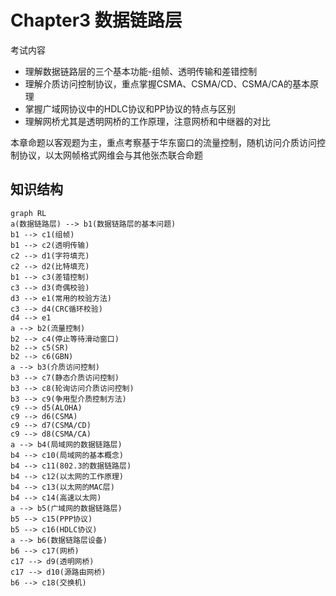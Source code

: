 # Chapter3 数据链路层

考试内容
- 理解数据链路层的三个基本功能-组帧、透明传输和差错控制
- 理解介质访问控制协议，重点掌握CSMA、CSMA/CD、CSMA/CA的基本原理
- 掌握广域网协议中的HDLC协议和PP协议的特点与区别
- 理解网桥尤其是透明网桥的工作原理，注意网桥和中继器的对比

本章命题以客观题为主，重点考察基于华东窗口的流量控制，随机访问介质访问控制协议，以太网帧格式网维会与其他张杰联合命题

## 知识结构

```mermaid
graph RL
a(数据链路层) --> b1(数据链路层的基本问题)
b1 --> c1(组帧)
b1 --> c2(透明传输)
c2 --> d1(字符填充)
c2 --> d2(比特填充)
b1 --> c3(差错控制)
c3 --> d3(奇偶校验)
d3 --> e1(常用的校验方法)
c3 --> d4(CRC循环校验)
d4 --> e1
a --> b2(流量控制)
b2 --> c4(停止等待滑动窗口)
b2 --> c5(SR)
b2 --> c6(GBN)
a --> b3(介质访问控制)
b3 --> c7(静态介质访问控制)
b3 --> c8(轮询访问介质访问控制)
b3 --> c9(争用型介质控制方法)
c9 --> d5(ALOHA)
c9 --> d6(CSMA)
c9 --> d7(CSMA/CD)
c9 --> d8(CSMA/CA)
a --> b4(局域网的数据链路层)
b4 --> c10(局域网的基本概念)
b4 --> c11(802.3的数据链路层)
b4 --> c12(以太网的工作原理)
b4 --> c13(以太网的MAC层)
b4 --> c14(高速以太网)
a --> b5(广域网的数据链路层)
b5 --> c15(PPP协议)
b5 --> c16(HDLC协议)
a --> b6(数据链路层设备)
b6 --> c17(网桥)
c17 --> d9(透明网桥)
c17 --> d10(源路由网桥)
b6 --> c18(交换机)
```